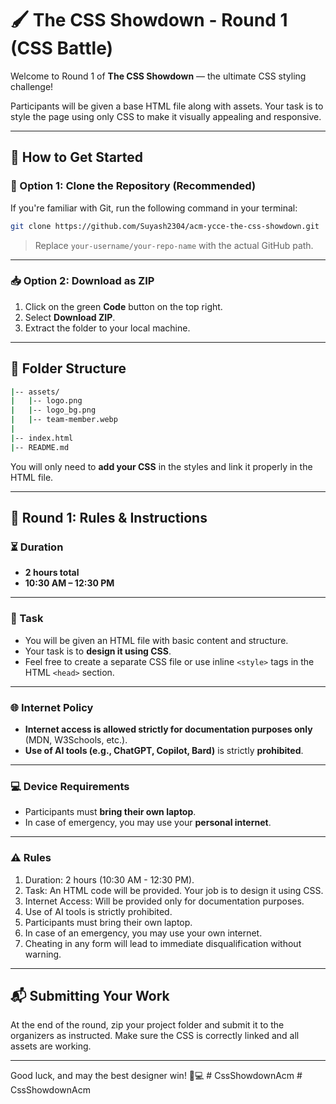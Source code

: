 # 🖌️ The CSS Showdown - Round 1 (CSS Battle)

Welcome to Round 1 of **The CSS Showdown** — the ultimate CSS styling challenge!

Participants will be given a base HTML file along with assets. Your task is to style the page using only CSS to make it visually appealing and responsive.

---

## 📁 How to Get Started

### 🔄 Option 1: Clone the Repository (Recommended)

If you're familiar with Git, run the following command in your terminal:

```bash
git clone https://github.com/Suyash2304/acm-ycce-the-css-showdown.git
```

> Replace `your-username/your-repo-name` with the actual GitHub path.

---

### 📥 Option 2: Download as ZIP

1. Click on the green **Code** button on the top right.
2. Select **Download ZIP**.
3. Extract the folder to your local machine.

---

## 📂 Folder Structure

```bash
|-- assets/
|   |-- logo.png
|   |-- logo_bg.png
|   |-- team-member.webp
|
|-- index.html
|-- README.md
```

You will only need to **add your CSS** in the styles and link it properly in the HTML file.

---

## 🧾 Round 1: Rules & Instructions

### ⏳ Duration

- **2 hours total**  
- **10:30 AM – 12:30 PM**

---

### 📝 Task

- You will be given an HTML file with basic content and structure.
- Your task is to **design it using CSS**.
- Feel free to create a separate CSS file or use inline `<style>` tags in the HTML `<head>` section.

---

### 🌐 Internet Policy

- **Internet access is allowed strictly for documentation purposes only** (MDN, W3Schools, etc.).
- **Use of AI tools (e.g., ChatGPT, Copilot, Bard)** is strictly **prohibited**.

---

### 💻 Device Requirements

- Participants must **bring their own laptop**.
- In case of emergency, you may use your **personal internet**.

---

### ⚠️ Rules

1. Duration: 2 hours (10:30 AM - 12:30 PM).
2. Task: An HTML code will be provided. Your job is to design it using CSS.
3. Internet Access: Will be provided only for documentation purposes.
4. Use of AI tools is strictly prohibited.
5. Participants must bring their own laptop.
6. In case of an emergency, you may use your own internet.
7. Cheating in any form will lead to immediate disqualification without warning.

---

## 📬 Submitting Your Work

At the end of the round, zip your project folder and submit it to the organizers as instructed. Make sure the CSS is correctly linked and all assets are working.

---

Good luck, and may the best designer win! 🎨💻
#   C s s S h o w d o w n A c m  
 #   C s s S h o w d o w n A c m  
 